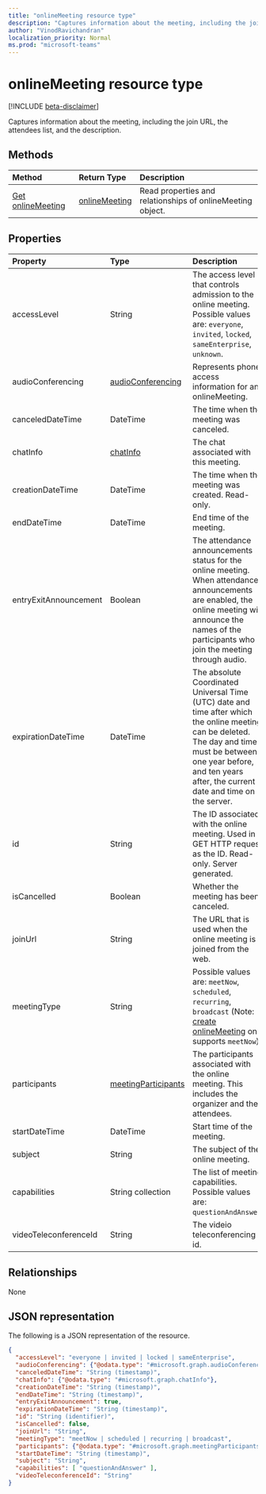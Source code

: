 ```yaml
---
title: "onlineMeeting resource type"
description: "Captures information about the meeting, including the join URL, the attendees list, and the description."
author: "VinodRavichandran"
localization_priority: Normal
ms.prod: "microsoft-teams"
---
```


# onlineMeeting resource type

[!INCLUDE [beta-disclaimer](../../includes/beta-disclaimer.md)]

Captures information about the meeting, including the join URL, the attendees list, and the description.

## Methods

| Method         | Return Type | Description |
|:---------------|:--------|:----------|
| [Get onlineMeeting](../api/onlinemeeting-get.md) | [onlineMeeting](onlinemeeting.md) | Read properties and relationships of onlineMeeting object. |

## Properties

| Property                  | Type                                                   | Description                                                                                                                |
| :------------------------ | :----------------------------------------------------- | :------------------------------------------------------------------------------------------------------------------------- |
| accessLevel               | String                                                 | The access level that controls admission to the online meeting. Possible values are: `everyone`, `invited`, `locked`, `sameEnterprise`, `unknown`. |
| audioConferencing         | [audioConferencing](audioconferencing.md)              | Represents phone access information for an onlineMeeting. |
| canceledDateTime          | DateTime                                               | The time when the meeting was canceled. |
| chatInfo                  | [chatInfo](chatinfo.md)                                | The chat associated with this meeting. |
| creationDateTime          | DateTime                                               | The time when the meeting was created. Read-only.
| endDateTime               | DateTime                                               | End time of the meeting. |
| entryExitAnnouncement     | Boolean                                                | The attendance announcements status for the online meeting. When attendance announcements are enabled, the online meeting will announce the names of the participants who join the meeting through audio. |
| expirationDateTime        | DateTime                                               | The absolute Coordinated Universal Time (UTC) date and time after which the online meeting can be deleted. The day and time must be between one year before, and ten years after, the current date and time on the server. |
| id                        | String                                                 | The ID associated with the online meeting. Used in a GET HTTP request as the ID. Read-only. Server generated. |
| isCancelled               | Boolean                                                | Whether the meeting has been canceled. |
| joinUrl                   | String                                                 | The URL that is used when the online meeting is joined from the web. |
| meetingType               | String                                                 | Possible values are: `meetNow`, `scheduled`, `recurring`, `broadcast` (Note: [create onlineMeeting](../api/application-post-onlinemeetings.md) only supports `meetNow`). |
| participants              | [meetingParticipants](meetingparticipants.md)          | The participants associated with the online meeting.  This includes the organizer and the attendees. |
| startDateTime             | DateTime                                               | Start time of the meeting. |
| subject                   | String                                                 | The subject of the online meeting. |
| capabilities              | String collection                                      | The list of meeting capabilities. Possible values are: `questionAndAnswer`. |
| videoTeleconferenceId     | String                                                 | The videio teleconferencing id. |

## Relationships
None

## JSON representation

The following is a JSON representation of the resource.

<!-- {
  "blockType": "resource",
  "optionalProperties": [

  ],
  "@odata.type": "microsoft.graph.onlineMeeting"
}-->
```json
{
  "accessLevel": "everyone | invited | locked | sameEnterprise",
  "audioConferencing": {"@odata.type": "#microsoft.graph.audioConferencing"},
  "canceledDateTime": "String (timestamp)",
  "chatInfo": {"@odata.type": "#microsoft.graph.chatInfo"},
  "creationDateTime": "String (timestamp)",
  "endDateTime": "String (timestamp)",
  "entryExitAnnouncement": true,
  "expirationDateTime": "String (timestamp)",
  "id": "String (identifier)",
  "isCancelled": false,
  "joinUrl": "String",
  "meetingType": "meetNow | scheduled | recurring | broadcast",
  "participants": {"@odata.type": "#microsoft.graph.meetingParticipants"},
  "startDateTime": "String (timestamp)",
  "subject": "String",
  "capabilities": [ "questionAndAnswer" ],
  "videoTeleconferenceId": "String"
}
```